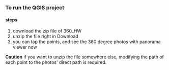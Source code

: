 ### To run the QGIS project
#### steps
1. download the zip file of 360_HW
2. unzip the file right in Download
3. you can tap the points, and see the 360 degree photos with panorama viewer now

**Caution**
if you want to unzip the file somewhere else,
modifying the path of each point to the photos' direct path is required.
